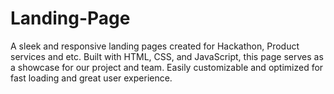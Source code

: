 # Landing-Page
A sleek and responsive landing pages created for Hackathon, Product services and etc. Built with HTML, CSS, and JavaScript, this page serves as a showcase for our project and team. Easily customizable and optimized for fast loading and great user experience.
